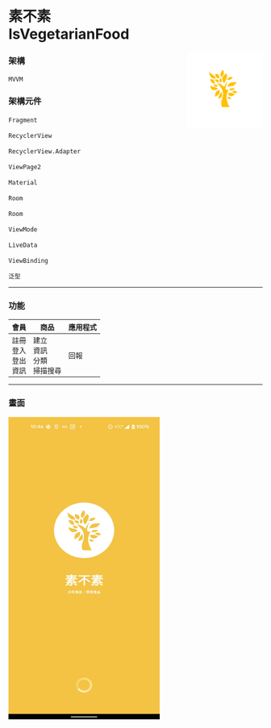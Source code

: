 # 素不素<br/>IsVegetarianFood  
<img src="./readme/ivf_app_icon.png" width = "150" height = "150" alt="歡迎畫面" align=right />

### 架構
``
MVVM
``
### 架構元件
`Fragment `<br />

`RecyclerView`<br />

`RecyclerView.Adapter`<br />

`ViewPage2 `<br />

`Material `<br />

`Room `<br />

`Room `<br />

`ViewMode`<br />

`LiveData`<br />

`ViewBinding`<br />

`泛型`


---
### 功能

| 會員 | 商品 | 應用程式 |
|---------|---------|----------|
| 註冊 <br /> 登入 <br />登出 <br />資訊 | 建立<br /> 資訊<br /> 分類<br /> 掃描搜尋|回報|

---
### 畫面
<img src="./readme/ivf_open.jpg" width = "300" height = "600" alt="歡迎畫面" align=center />
